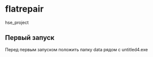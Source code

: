 # flatrepair
hse_project

## Первый запуск
Перед первым запуском положить папку data рядом с untitled4.exe
